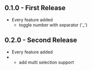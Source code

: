 ## 0.1.0 - First Release
* Every feature added
    - toggle number with separator ('_')

## 0.2.0 - Second Release
* Every feature added
*   - add multi selection support
